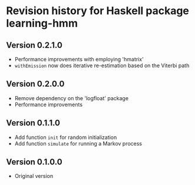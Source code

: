 Revision history for Haskell package learning-hmm
===

## Version 0.2.1.0
- Performance improvements with employing 'hmatrix'
- `withEmission` now does iterative re-estimation based on the Viterbi path

## Version 0.2.0.0
- Remove dependency on the 'logfloat' package
- Performance improvements

## Version 0.1.1.0
- Add function `init` for random initialization
- Add function `simulate` for running a Markov process

## Version 0.1.0.0
- Original version
